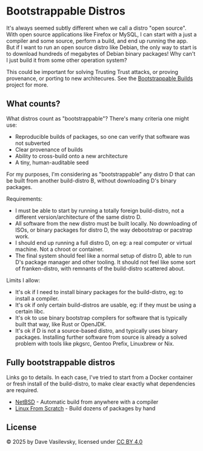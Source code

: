 # Bootstrappable Distros

It's always seemed subtly different when we call a distro "open source". With open source applications like Firefox or MySQL, I can start with a just a compiler and some source, perform a build, and end up running the app. But if I want to run an open source distro like Debian, the only way to start is to download hundreds of megabytes of Debian binary packages! Why can't I just build it from some other operation system?

This could be important for solving Trusting Trust attacks, or proving provenance, or porting to new architecures. See the [Bootstrappable Builds](https://bootstrappable.org/) project for more.

## What counts?

What distros count as "bootstrappable"? There's many criteria one might use:

* Reproducible builds of packages, so one can verify that software was not subverted
* Clear provenance of builds
* Ability to cross-build onto a new architecture
* A tiny, human-auditable seed

For my purposes, I'm considering as "bootstrappable" any distro D that can be built from another build-distro B, without downloading D's binary packages.

Requirements:

* I must be able to start by running a totally foreign build-distro, not a different version/architecture of the same distro D.
* All software from the new distro must be built locally. No downloading of ISOs, or binary packages for distro D, the way debootstrap or pacstrap work.
* I should end up running a full distro D, on eg: a real computer or virtual machine. Not a chroot or container.
* The final system should feel like a normal setup of distro D, able to run D's package manager and other tooling. It should not feel like some sort of franken-distro, with remnants of the build-distro scattered about.

Limits I allow:

* It's ok if I need to install binary packages for the build-distro, eg: to install a compiler.
* It's ok if only certain build-distros are usable, eg: if they must be using a certain libc.
* It's ok to use binary bootstrap compilers for software that is typically built that way, like Rust or OpenJDK.
* It's ok if D is not a source-based distro, and typically uses binary packages. Installing further software from source is already a solved problem with tools like pkgsrc, Gentoo Prefix, Linuxbrew or Nix.

## Fully bootstrappable distros

Links go to details. In each case, I've tried to start from a Docker container or fresh install of the build-distro, to make clear exactly what dependencies are required.

* [NetBSD](NetBSD.md) - Automatic build from anywhere with a compiler
* [Linux From Scratch](LFS.md) - Build dozens of packages by hand

## License

© 2025 by Dave Vasilevsky, licensed under [CC BY 4.0](https://creativecommons.org/licenses/by/4.0/)
